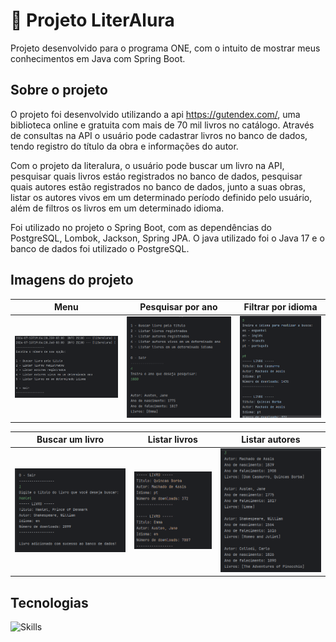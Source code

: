 # 📕 Projeto LiterAlura
Projeto desenvolvido para o programa ONE, com o intuito de mostrar meus conhecimentos em Java com Spring Boot.

## Sobre o projeto

O projeto foi desenvolvido utilizando a api https://gutendex.com/, uma biblioteca online e gratuita com mais de 70 mil livros no catálogo. Através de consultas na API o usuário pode cadastrar livros no banco de dados, tendo registro do título da obra e informações do autor.

Com o projeto da literalura, o usuário pode buscar um livro na API, pesquisar quais livros estáo registrados no banco de dados, pesquisar quais autores estão registrados no banco de dados, junto a suas obras, listar os autores vivos em um determinado período definido pelo usuário, além de filtros os livros em um determinado idioma.

Foi utilizado no projeto o Spring Boot, com as dependências do PostgreSQL, Lombok, Jackson, Spring JPA. O java utilizado foi o Java 17 e o banco de dados foi utilizado o PostgreSQL.

## Imagens do projeto

|Menu | Pesquisar por ano| Filtrar por idioma |
|---------|---------|---------|
|![alt text](/java-backend/literalura/src/main/resources/images/image.png) | ![alt text](/java-backend/literalura/src/main/resources/images/image-2.png) | ![alt text](/java-backend/literalura/src/main/resources/images/image-3.png)

|Buscar um livro| Listar livros | Listar autores |
|---------|---------|---------|
![alt text](/java-backend/literalura/src/main/resources/images/image-4.png) | ![alt text](/java-backend/literalura/src/main/resources/images/image-5.png) | ![alt text](/java-backend/literalura/src/main/resources/images/image-1.png)

## Tecnologias
![Skills](https://skillicons.dev/icons?i=java,spring,postgres)